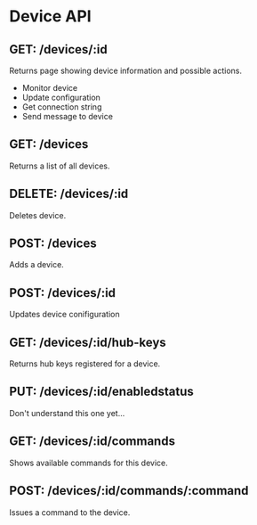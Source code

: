 # Device API
## GET: /devices/:id
Returns page showing device information and possible actions.

* Monitor device
* Update configuration
* Get connection string
* Send message to device

## GET: /devices
Returns a list of all devices.

## DELETE: /devices/:id
Deletes device.

## POST: /devices
Adds a device. 

## POST: /devices/:id
Updates device conifiguration

## GET: /devices/:id/hub-keys
Returns hub keys registered for a device.

## PUT: /devices/:id/enabledstatus
Don't understand this one yet...

## GET: /devices/:id/commands
Shows available commands for this device.

## POST: /devices/:id/commands/:command
Issues a command to the device. 